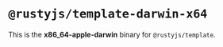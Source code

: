# `@rustyjs/template-darwin-x64`

This is the **x86_64-apple-darwin** binary for `@rustyjs/template`.
